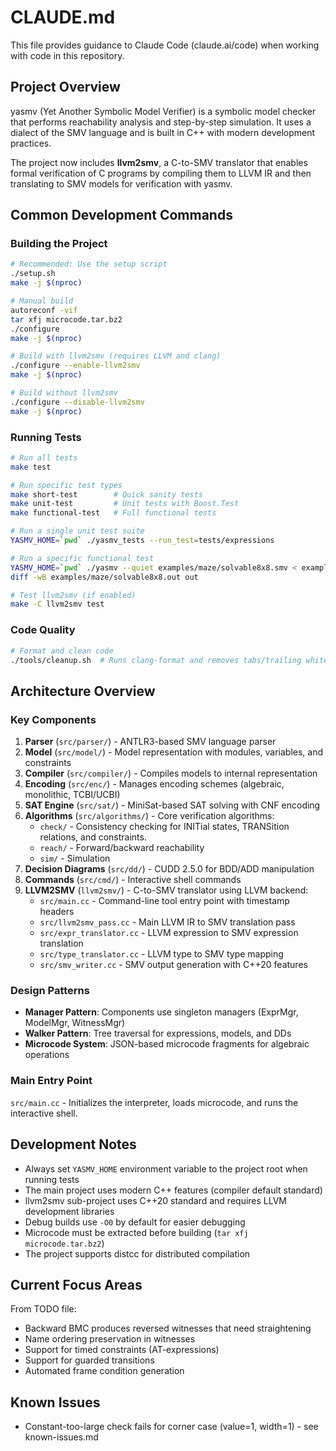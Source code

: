 # CLAUDE.md

This file provides guidance to Claude Code (claude.ai/code) when working with code in this repository.

## Project Overview

yasmv (Yet Another Symbolic Model Verifier) is a symbolic model checker that performs reachability analysis and step-by-step simulation. It uses a dialect of the SMV language and is built in C++ with modern development practices.

The project now includes **llvm2smv**, a C-to-SMV translator that enables formal verification of C programs by compiling them to LLVM IR and then translating to SMV models for verification with yasmv.

## Common Development Commands

### Building the Project

```bash
# Recommended: Use the setup script
./setup.sh
make -j $(nproc)

# Manual build
autoreconf -vif
tar xfj microcode.tar.bz2
./configure
make -j $(nproc)

# Build with llvm2smv (requires LLVM and clang)
./configure --enable-llvm2smv
make -j $(nproc)

# Build without llvm2smv
./configure --disable-llvm2smv
make -j $(nproc)
```

### Running Tests

```bash
# Run all tests
make test

# Run specific test types
make short-test        # Quick sanity tests
make unit-test         # Unit tests with Boost.Test
make functional-test   # Full functional tests

# Run a single unit test suite
YASMV_HOME=`pwd` ./yasmv_tests --run_test=tests/expressions

# Run a specific functional test
YASMV_HOME=`pwd` ./yasmv --quiet examples/maze/solvable8x8.smv < examples/maze/commands > out
diff -wB examples/maze/solvable8x8.out out

# Test llvm2smv (if enabled)
make -C llvm2smv test
```

### Code Quality

```bash
# Format and clean code
./tools/cleanup.sh  # Runs clang-format and removes tabs/trailing whitespace
```

## Architecture Overview

### Key Components

1. **Parser** (`src/parser/`) - ANTLR3-based SMV language parser
2. **Model** (`src/model/`) - Model representation with modules, variables, and constraints
3. **Compiler** (`src/compiler/`) - Compiles models to internal representation
4. **Encoding** (`src/enc/`) - Manages encoding schemes (algebraic, monolithic, TCBI/UCBI)
5. **SAT Engine** (`src/sat/`) - MiniSat-based SAT solving with CNF encoding
6. **Algorithms** (`src/algorithms/`) - Core verification algorithms:
   - `check/` - Consistency checking for INITial states, TRANSition relations, and constraints.
   - `reach/` - Forward/backward reachability
   - `sim/` - Simulation
7. **Decision Diagrams** (`src/dd/`) - CUDD 2.5.0 for BDD/ADD manipulation
8. **Commands** (`src/cmd/`) - Interactive shell commands
9. **LLVM2SMV** (`llvm2smv/`) - C-to-SMV translator using LLVM backend:
   - `src/main.cc` - Command-line tool entry point with timestamp headers
   - `src/llvm2smv_pass.cc` - Main LLVM IR to SMV translation pass
   - `src/expr_translator.cc` - LLVM expression to SMV expression translation
   - `src/type_translator.cc` - LLVM type to SMV type mapping
   - `src/smv_writer.cc` - SMV output generation with C++20 features

### Design Patterns

- **Manager Pattern**: Components use singleton managers (ExprMgr, ModelMgr, WitnessMgr)
- **Walker Pattern**: Tree traversal for expressions, models, and DDs
- **Microcode System**: JSON-based microcode fragments for algebraic operations

### Main Entry Point

`src/main.cc` - Initializes the interpreter, loads microcode, and runs the interactive shell.

## Development Notes

- Always set `YASMV_HOME` environment variable to the project root when running tests
- The main project uses modern C++ features (compiler default standard)
- llvm2smv sub-project uses C++20 standard and requires LLVM development libraries
- Debug builds use `-O0` by default for easier debugging
- Microcode must be extracted before building (`tar xfj microcode.tar.bz2`)
- The project supports distcc for distributed compilation

## Current Focus Areas

From TODO file:
- Backward BMC produces reversed witnesses that need straightening
- Name ordering preservation in witnesses
- Support for timed constraints (AT-expressions)
- Support for guarded transitions
- Automated frame condition generation

## Known Issues

- Constant-too-large check fails for corner case (value=1, width=1) - see known-issues.md

